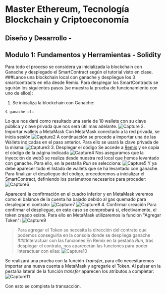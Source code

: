 # Master Ethereum, Tecnología Blockchain y Criptoeconomía
## Diseño y Desarrollo - 
## Modulo 1: Fundamentos y Herramientas - Solidity
Para todo el proceso se considera ya inicializada la blockchain con Ganache y desplegado el SmartContract según el tutorial visto en clase.
###Lance una blockchain local con ganache y despliegue los 3 smartcontracts en ella desde Remix.
Para desplegar los SmartContracts se sguirán los siguientes pasos (se muestra la prueba de funcionamiento con uno de ellos):
1. Se inicializa la blockchain con Ganache:
```
$ ganache-cli
```
Lo que nos dará como resultado una serie de 10 wallets con su clave pública y clave privada que nos será útil mas adelante.
![Capture](./images/Wallets.png)
2. Importar wallets a MetaMask
Con MetaMask conectado a la red privada, se inicia sesión
![Capture2](./images/MetaMask.png)
A continuación se procede a importar una de las Wallets indicadas en el paso anterior. Para ello se usará la clave privada de la misma:
![Capture3](./images/Import.png)
3. Desplegar el código
Se accede a [Remix](http://remix.ethereum.org/) y se copia el código de la página indicada
![Capture4](./images/Remix.png)
Nos aseguramos que la inyección de web3 se realiza desde nuestra red local que hemos levantado con ganache. Para ello, en la pestaña _Run_ se selecciona:
![Capture5](./images/Web3_provider.png)
Y ya debe aparecer todo el listado de wallets que se ha levantado con ganache. Para finalizar el despliegue del código, procederemos a inicializar el SmartContract, definiendo los parámetros necesarios para proceder:
![Capture6](./images/ICO.png)

Aparecerá la confirmación en el cuadro inferior y en MetaMask veremos como el balance de la cuenta ha bajado debido al gas quemado para desplegar el contrato:
![Capture7](./images/Order.png)
![Capture8](./images/Account.png)
4. Confirmar creación
Para confirmar el despliegue, en este caso se comprobará si, efectivamente, el token creado existe. Para ello en MetaMask utilizaremos la función "Agregar Token":
![Capture9](./images/Token.png)

>Para agregar el Token se necesita la dirección del contrato que podemos conseguirla 
>en la consola donde se despliega ganache
###Interactuar con las funciones
En Remix en la pestaña _Run_, tras desplegar el contrato, nos aparecerán las funciones para poder interactuar con ellas:
![Capture10](./images/Funciones.png)

Se realizará una prueba con la función _Transfer_, para ello necesitaremos importar una nueva cuenta a MetaMask y agregarle el Token. Al pulsar en la pestaña lateral de la función _transfer_ aparecen los atributos a completar:
![Capture11](./images/Transfer.png)

Con esto se completa la transacción.